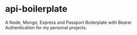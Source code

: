 # api-boilerplate
A Node, Mongo, Express and Passport Boilerplate with Bearer Authentication for my personal projects.

